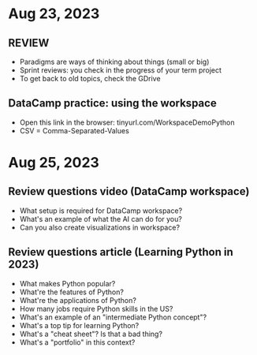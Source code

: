 # Aug 23, 2023

## REVIEW

- Paradigms are ways of thinking about things (small or big)
- Sprint reviews: you check in the progress of your term project
- To get back to old topics, check the GDrive

## DataCamp practice: using the workspace

- Open this link in the browser: tinyurl.com/WorkspaceDemoPython
- CSV = Comma-Separated-Values

# Aug 25, 2023

## Review questions video (DataCamp workspace)

- What setup is required for DataCamp workspace?
- What's an example of what the AI can do for you?
- Can you also create visualizations in workspace?

## Review questions article (Learning Python in 2023)

- What makes Python popular?
- What're the features of Python?
- What're the applications of Python?
- How many jobs require Python skills in the US?
- What's an example of an "intermediate Python concept"?
- What's a top tip for learning Python?
- What's a "cheat sheet"? Is that a bad thing?
- What's a "portfolio" in this context?


